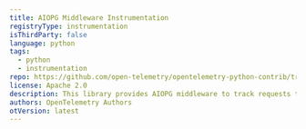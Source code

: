 ```yaml
---
title: AIOPG Middleware Instrumentation
registryType: instrumentation
isThirdParty: false
language: python
tags:
  - python
  - instrumentation
repo: https://github.com/open-telemetry/opentelemetry-python-contrib/tree/master/instrumentation/opentelemetry-instrumentation-aiopg
license: Apache 2.0
description: This library provides AIOPG middleware to track requests timing through OpenTelemetry.
authors: OpenTelemetry Authors
otVersion: latest
---
```

